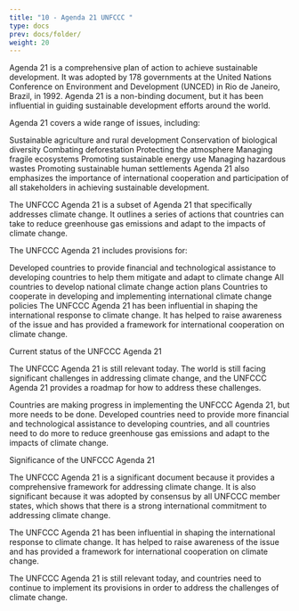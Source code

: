 ```yaml
---
title: "10 - Agenda 21 UNFCCC "
type: docs
prev: docs/folder/
weight: 20
---
```

Agenda 21 is a comprehensive plan of action to achieve sustainable development. It was adopted by 178 governments at the United Nations Conference on Environment and Development (UNCED) in Rio de Janeiro, Brazil, in 1992. Agenda 21 is a non-binding document, but it has been influential in guiding sustainable development efforts around the world.

Agenda 21 covers a wide range of issues, including:

Sustainable agriculture and rural development
Conservation of biological diversity
Combating deforestation
Protecting the atmosphere
Managing fragile ecosystems
Promoting sustainable energy use
Managing hazardous wastes
Promoting sustainable human settlements
Agenda 21 also emphasizes the importance of international cooperation and participation of all stakeholders in achieving sustainable development.

The UNFCCC Agenda 21 is a subset of Agenda 21 that specifically addresses climate change. It outlines a series of actions that countries can take to reduce greenhouse gas emissions and adapt to the impacts of climate change.

The UNFCCC Agenda 21 includes provisions for:

Developed countries to provide financial and technological assistance to developing countries to help them mitigate and adapt to climate change
All countries to develop national climate change action plans
Countries to cooperate in developing and implementing international climate change policies
The UNFCCC Agenda 21 has been influential in shaping the international response to climate change. It has helped to raise awareness of the issue and has provided a framework for international cooperation on climate change.

Current status of the UNFCCC Agenda 21

The UNFCCC Agenda 21 is still relevant today. The world is still facing significant challenges in addressing climate change, and the UNFCCC Agenda 21 provides a roadmap for how to address these challenges.

Countries are making progress in implementing the UNFCCC Agenda 21, but more needs to be done. Developed countries need to provide more financial and technological assistance to developing countries, and all countries need to do more to reduce greenhouse gas emissions and adapt to the impacts of climate change.

Significance of the UNFCCC Agenda 21

The UNFCCC Agenda 21 is a significant document because it provides a comprehensive framework for addressing climate change. It is also significant because it was adopted by consensus by all UNFCCC member states, which shows that there is a strong international commitment to addressing climate change.

The UNFCCC Agenda 21 has been influential in shaping the international response to climate change. It has helped to raise awareness of the issue and has provided a framework for international cooperation on climate change.

The UNFCCC Agenda 21 is still relevant today, and countries need to continue to implement its provisions in order to address the challenges of climate change.
